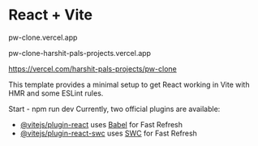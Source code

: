 # React + Vite

pw-clone.vercel.app

pw-clone-harshit-pals-projects.vercel.app


https://vercel.com/harshit-pals-projects/pw-clone 

This template provides a minimal setup to get React working in Vite with HMR and some ESLint rules.

Start - npm run dev
Currently, two official plugins are available:

- [@vitejs/plugin-react](https://github.com/vitejs/vite-plugin-react/blob/main/packages/plugin-react/README.md) uses [Babel](https://babeljs.io/) for Fast Refresh
- [@vitejs/plugin-react-swc](https://github.com/vitejs/vite-plugin-react-swc) uses [SWC](https://swc.rs/) for Fast Refresh
